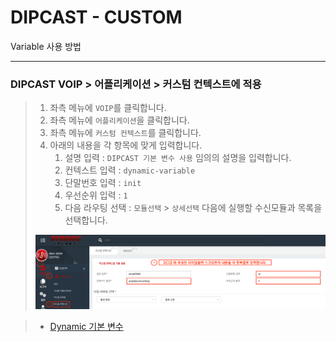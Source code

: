 # DIPCAST - CUSTOM

Variable 사용 방법
***

### DIPCAST VOIP > 어플리케이션 > 커스텀 컨텍스트에 적용
>
> 1. 좌측 메뉴에 ```VOIP```를 클릭합니다.
> 1. 좌측 메뉴에 ```어플리케이션```을 클릭합니다.
> 1. 좌측 메뉴에 ```커스텀 컨텍스트```를 클릭합니다.
> 1. 아래의 내용을 각 항목에 맞게 입력합니다.
>       1. 설명 입력 : ```DIPCAST 기본 변수 사용``` 임의의 설명을 입력합니다.
>       1. 컨텍스트 입력 : ```dynamic-variable```
>       1. 단말번호 입력 : ```init```
>       1. 우선순위 입력 : ```1```
>       1. 다음 라우팅 선택 : ```모듈선택``` >  ```상세선택``` 다음에 실행할 수신모듈과 목록을 선택합니다. 
> <img src="resources/images/dcce-custom-context.png">


> * [Dynamic 기본 변수](resources/templates/extensions__61-1-dynamic-variable.conf)
